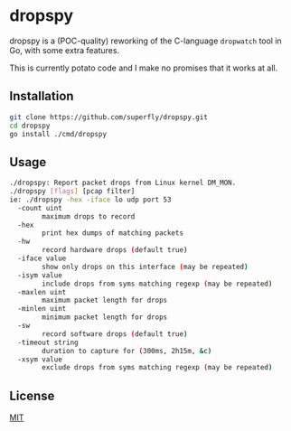 # dropspy

dropspy is a (POC-quality) reworking of the C-language `dropwatch` tool in Go, with some extra features.

This is currently potato code and I make no promises that it works at all.

## Installation

```bash
git clone https://github.com/superfly/dropspy.git
cd dropspy
go install ./cmd/dropspy
```

## Usage

```bash
./dropspy: Report packet drops from Linux kernel DM_MON.
./dropspy [flags] [pcap filter]
ie: ./dropspy -hex -iface lo udp port 53
  -count uint
    	maximum drops to record
  -hex
    	print hex dumps of matching packets
  -hw
    	record hardware drops (default true)
  -iface value
    	show only drops on this interface (may be repeated)
  -isym value
    	include drops from syms matching regexp (may be repeated)
  -maxlen uint
    	maximum packet length for drops
  -minlen uint
    	minimum packet length for drops
  -sw
    	record software drops (default true)
  -timeout string
    	duration to capture for (300ms, 2h15m, &c)
  -xsym value
    	exclude drops from syms matching regexp (may be repeated)
```

## License
[MIT](https://choosealicense.com/licenses/mit/)
